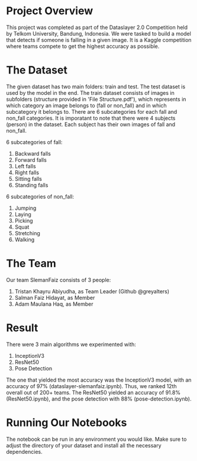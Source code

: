 # Project Overview
This project was completed as part of the Dataslayer 2.0 Competition held by Telkom University, Bandung, Indonesia. We were tasked to build a model that detects if someone is falling in a given image. It is a Kaggle competition where teams compete to get the highest accuracy as possible. 

# The Dataset
The given dataset has two main folders: train and test. The test dataset is used by the model in the end. The train dataset consists of images in subfolders (structure provided in 'File Structure.pdf'), which represents in which category an image belongs to (fall or non_fall) and in which subcategory it belongs to. There are 6 subcategories for each fall and non_fall categories. It is imporatant to note that there were 4 subjects (person) in the dataset. Each subject has their own images of fall and non_fall. 

6 subcategories of fall: 
1. Backward falls
2. Forward falls
3. Left falls
4. Right falls
5. Sitting falls
6. Standing falls

6 subcategories of non_fall: 
1. Jumping
2. Laying
3. Picking
4. Squat
5. Stretching
6. Walking

# The Team
Our team SlemanFaiz consists of 3 people: 
1. Tristan Khayru Abiyudha, as Team Leader (Github @greyalters)
2. Salman Faiz Hidayat, as Member
3. Adam Maulana Haq, as Member

# Result
There were 3 main algorithms we experimented with: 
1. InceptionV3
2. ResNet50
3. Pose Detection 

The one that yielded the most accuracy was the InceptionV3 model, with an accuracy of 97% (dataslayer-slemanfaiz.ipynb). Thus, we ranked 12th overall out of 200+ teams. The ResNet50 yielded an accuracy of 91.8% (ResNet50.ipynb), and the pose detection with 88% (pose-detection.ipynb). 

# Running Our Notebooks
The notebook can be run in any environment you would like. Make sure to adjust the directory of your dataset and install all the necessary dependencies. 
